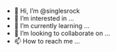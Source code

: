 - 👋 Hi, I’m @singlesrock
- 👀 I’m interested in ...
- 🌱 I’m currently learning ...
- 💞️ I’m looking to collaborate on ...
- 📫 How to reach me ...

<!---
singlesrock/singlesrock is a ✨ special ✨ repository because its `README.md` (this file) appears on your GitHub profile.
You can click the Preview link to take a look at your changes.
--->
